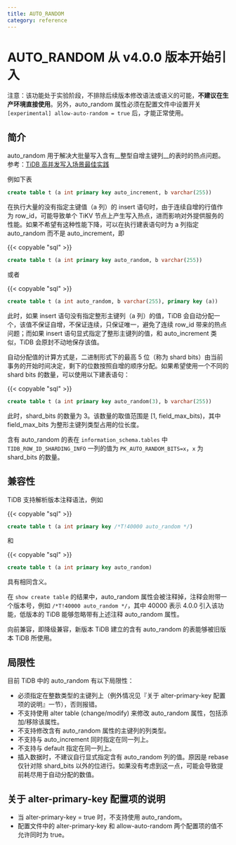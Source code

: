 ```yaml
---
title: AUTO_RANDOM
category: reference
---
```


# AUTO_RANDOM <span class="version-mark">从 v4.0.0 版本开始引入</span>

注意：该功能处于实验阶段，不排除后续版本修改语法或语义的可能，__不建议在生产环境直接使用__。另外，auto_random 属性必须在配置文件中设置开关 `[experimental] allow-auto-random = true` 后，才能正常使用。

## 简介

auto_random 用于解决大批量写入含有__整型自增主键列__的表时的热点问题。参考：[TiDB 高并发写入场景最佳实践](/dev/reference/best-practices/high-concurrency.md)

例如下表

```sql
create table t (a int primary key auto_increment, b varchar(255))
```

在执行大量的没有指定主键值（a 列）的 insert 语句时，由于连续自增的行值作为 row_id，可能导致单个 TiKV 节点上产生写入热点，进而影响对外提供服务的性能。如果不希望有这种性能下降，可以在执行建表语句时为 a 列指定 auto_random 而不是 auto_increment，即

{{< copyable "sql" >}}

```sql
create table t (a int primary key auto_random, b varchar(255))
```

或者

{{< copyable "sql" >}}

```sql
create table t (a int auto_random, b varchar(255), primary key (a))
```

此时，如果 insert 语句没有指定整形主键列（a 列）的值，TiDB 会自动分配一个，该值不保证自增，不保证连续，只保证唯一，避免了连续 row_id 带来的热点问题；而如果 insert 语句显式指定了整形主键列的值，和 auto_increment 类似，TiDB 会原封不动地保存该值。

自动分配值的计算方式是，二进制形式下的最高 5 位（称为 shard bits）由当前事务的开始时间决定，剩下的位数按照自增的顺序分配。如果希望使用一个不同的 shard bits 的数量，可以使用以下建表语句：

{{< copyable "sql" >}}

```sql
create table t (a int primary key auto_random(3), b varchar(255))
```

此时，shard_bits 的数量为 3。该数量的取值范围是 [1, field_max_bits)，其中 field_max_bits 为整形主键列类型占用的位长度。

含有 auto_random 的表在 `information_schema.tables` 中 `TIDB_ROW_ID_SHARDING_INFO` 一列的值为 `PK_AUTO_RANDOM_BITS=x`，`x` 为 shard_bits 的数量。

## 兼容性

TiDB 支持解析版本注释语法，例如

{{< copyable "sql" >}}

```sql
create table t (a int primary key /*T!40000 auto_random */)
```

和

{{< copyable "sql" >}}

```sql
create table t (a int primary key auto_random)
```

具有相同含义。

在 `show create table` 的结果中，auto_random 属性会被注释掉，注释会附带一个版本号，例如 `/*T!40000 auto_random */`，其中 40000 表示 4.0.0 引入该功能，低版本的 TiDB 能够忽略带有上述注释 auto_random 属性。

向前兼容，即降级兼容，新版本 TiDB 建立的含有 auto_random 的表能够被旧版本 TiDB 所使用。

## 局限性

目前 TiDB 中的 auto_random 有以下局限性：

- 必须指定在整数类型的主键列上（例外情况见『关于 alter-primary-key 配置项的说明』一节），否则报错。
- 不支持使用 alter table (change/modify) 来修改 auto_random 属性，包括添加/移除该属性。
- 不支持修改含有 auto_random 属性的主键列的列类型。
- 不支持与 auto_increment 同时指定在同一列上。
- 不支持与 default 指定在同一列上。
- 插入数据时，不建议自行显式指定含有 auto_random 列的值。原因是 rebase 仅针对除 shard_bits 以外的位进行。如果没有考虑到这一点，可能会导致提前耗尽用于自动分配的数值。

## 关于 alter-primary-key 配置项的说明

- 当 alter-primary-key = true 时，不支持使用 auto_random。
- 配置文件中的 alter-primary-key 和 allow-auto-random 两个配置项的值不允许同时为 true。
